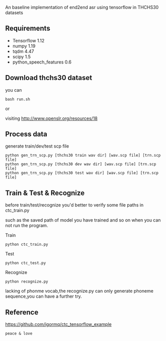 An baseline implementation of end2end asr using tensorflow in THCHS30 datasets 

## Requirements ##

* Tensorflow 1.12
* numpy 1.19
* tqdm 4.47
* scipy 1.5
* python_speech_features 0.6 

## Download thchs30 dataset ##
you can
```
bash run.sh
```
or 

visiting http://www.openslr.org/resources/18
## Process data ##

generate train/dev/test scp file

```
python gen_trn_scp.py [thchs30 train wav dir] [wav.scp file] [trn.scp file]
python gen_trn_scp.py [thchs30 dev wav dir] [wav.scp file] [trn.scp file]
python gen_trn_scp.py [thchs30 test wav dir] [wav.scp file] [trn.scp file]
```

## Train & Test & Recognize ##

before train/test/recognize you'd better to verify some file paths in ctc_train.py 

such as the saved path of model you have trained and so on when you can not run the program.  

Train

```
python ctc_train.py
```

Test

```
python ctc_test.py
```

Recognize

```
python recognize.py
```

lacking of phonme vocab,the recognize.py can only generate phoneme sequence,you can have a further try.

## Reference ##

https://github.com/igormq/ctc_tensorflow_example




```
peace & love
```
